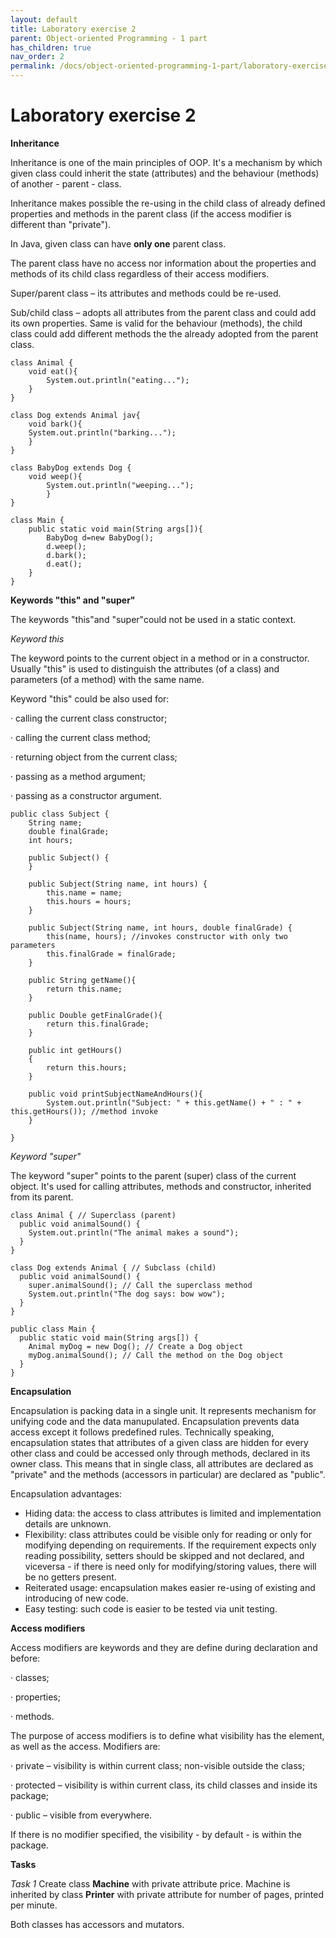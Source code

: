 ```yaml
---
layout: default
title: Laboratory exercise 2
parent: Object-oriented Programming - 1 part
has_children: true
nav_order: 2
permalink: /docs/object-oriented-programming-1-part/laboratory-exercise-2
---
```


# Laboratory exercise 2

**Inheritance**

Inheritance is one of the main principles of OOP. It's a mechanism by which given class could inherit the state (attributes) and the behaviour (methods) of another - parent - class.

Inheritance makes possible the re-using in the child class of already defined properties and methods in the parent class (if the access modifier is different than "private").

In Java, given class can have **only one** parent class.


The parent class have no access nor information about the properties and methods of its child class regardless of their access modifiers.

Super/parent class – its attributes and methods could be re-used.

Sub/child class – adopts all attributes from the parent class and could add its own properties. Same is valid for the behaviour (methods), the child class could add different methods the the already adopted from the parent class.

```
class Animal { 
    void eat(){
        System.out.println("eating...");
    } 
}
```

```
class Dog extends Animal jav{ 
    void bark(){
    System.out.println("barking...");
    } 
}
```

```
class BabyDog extends Dog { 
    void weep(){
        System.out.println("weeping...");
        } 
}
```

```
class Main { 
    public static void main(String args[]){ 
        BabyDog d=new BabyDog(); 
        d.weep(); 
        d.bark(); 
        d.eat(); 
    }
}
```

**Keywords "this" and "super"**

The keywords "this"and "super"could not be used in a static context. 

*Keyword this*

The keyword points to the current object in a method or in a constructor. Usually "this" is used to distinguish the attributes (of a class) and parameters (of a method) with the same name.

Keyword "this" could be also used for:

· calling the current class constructor;

· calling the current class method;

· returning object from the current class;

· passing as a method argument;

· passing as a constructor argument.

```
public class Subject {
    String name;
    double finalGrade;
    int hours;

    public Subject() {
    }

    public Subject(String name, int hours) {
        this.name = name;
        this.hours = hours;
    }

    public Subject(String name, int hours, double finalGrade) {
        this(name, hours); //invokes constructor with only two parameters
        this.finalGrade = finalGrade;
    }

    public String getName(){
        return this.name;
    }

    public Double getFinalGrade(){
        return this.finalGrade;
    }

    public int getHours()
    {
        return this.hours;
    }

    public void printSubjectNameAndHours(){
        System.out.println("Subject: " + this.getName() + " : " + this.getHours()); //method invoke
    }

}
```

*Keyword "super"*

The keyword "super" points to the parent (super) class of the current object. It's used for calling attributes, methods and constructor, inherited from its parent.

```
class Animal { // Superclass (parent)
  public void animalSound() {
    System.out.println("The animal makes a sound");
  }
}

class Dog extends Animal { // Subclass (child)
  public void animalSound() {
    super.animalSound(); // Call the superclass method
    System.out.println("The dog says: bow wow");
  }
}

public class Main {
  public static void main(String args[]) {
    Animal myDog = new Dog(); // Create a Dog object
    myDog.animalSound(); // Call the method on the Dog object
  }
}
```


**Encapsulation**

Encapsulation is packing data in a single unit. It represents mechanism for unifying code and the data manupulated. Encapsulation prevents data access except it follows predefined rules.
Technically speaking, encapsulation states that attributes of a given class are hidden for every other class and could be accessed only through methods, declared in its owner class. This means that in single class, all attributes are declared as "private" and the methods (accessors in particular) are declared as "public".

Encapsulation advantages:

- Hiding data: the access to class attributes is limited and implementation details are unknown.
- Flexibility: class attributes could be visible only for reading or only for modifying depending on requirements. If the requirement expects only reading possibility, setters should be skipped and not declared, and viceversa - if there is need only for modifying/storing values, there will be no getters present.
- Reiterated usage: encapsulation makes easier re-using of existing and introducing of new code.
- Easy testing: such code is easier to be tested via unit testing.


**Access modifiers**

Access modifiers are keywords and they are define during declaration and before:

· classes;

· properties;

· methods.

The purpose of access modifiers is to define what visibility has the element, as well as the access. Modifiers are:

· private – visibility is within current class; non-visible outside the class;

· protected – visibility is within current class, its child classes and inside its package;

· public – visible from everywhere.

If there is no modifier specified, the visibility - by default - is within the package.


**Tasks**

*Task 1* Create class **Machine** with private attribute price. Machine is inherited by class **Printer** with private attribute for number of pages, printed per minute.

Both classes has accessors and mutators.
